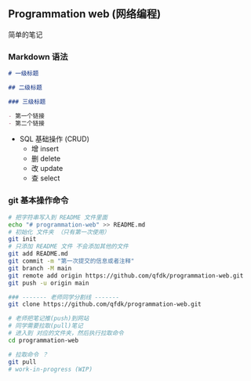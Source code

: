 ## Programmation web (网络编程)

简单的笔记

### Markdown 语法

```markdown
# 一级标题

## 二级标题

### 三级标题

- 第一个链接
- 第二个链接
```

- SQL 基础操作 (CRUD)
    - 增 insert
    - 删 delete
    - 改 update
    - 查 select

### git 基本操作命令

```bash
# 把字符串写入到 README 文件里面
echo "# programmation-web" >> README.md
# 初始化 文件夹 （只有第一次使用）
git init
# 只添加 README 文件 不会添加其他的文件
git add README.md
git commit -m "第一次提交的信息或者注释"
git branch -M main
git remote add origin https://github.com/qfdk/programmation-web.git
git push -u origin main

### ------- 老师同学分割线 -------
git clone https://github.com/qfdk/programmation-web.git

# 老师把笔记推(push)到网站
# 同学需要拉取(pull)笔记
# 进入到 对应的文件夹，然后执行拉取命令
cd programmation-web

# 拉取命令 ？
git pull
# work-in-progress (WIP)
```